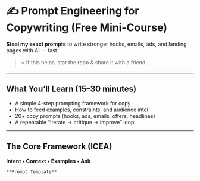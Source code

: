 # ✍️ Prompt Engineering for Copywriting (Free Mini-Course)

**Steal my exact prompts** to write stronger hooks, emails, ads, and landing pages with AI — fast.

> ⭐ If this helps, star the repo & share it with a friend.

---

## What You’ll Learn (15–30 minutes)
- A simple 4-step prompting framework for copy
- How to feed examples, constraints, and audience intel
- 20+ copy prompts (hooks, ads, emails, offers, headlines)
- A repeatable “iterate → critique → improve” loop

---

## The Core Framework (ICEA)
**Intent • Context • Examples • Ask**

```markdown
**Prompt Template**

